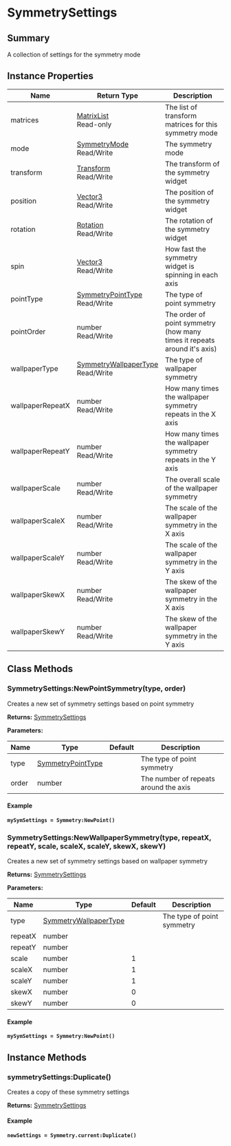 
# SymmetrySettings

## Summary
A collection of settings for the symmetry mode


## Instance Properties

<table data-full-width="false">
<thead><tr><th>Name</th><th>Return Type</th><th>Description</th></tr></thead>
<tbody>
<tr><td>matrices</td><td><a href="matrixlist.md">MatrixList</a><br>Read-only</td><td>The list of transform matrices for this symmetry mode</td></tr>
<tr><td>mode</td><td><a href="symmetrymode.md">SymmetryMode</a><br>Read/Write</td><td>The symmetry mode</td></tr>
<tr><td>transform</td><td><a href="transform.md">Transform</a><br>Read/Write</td><td>The transform of the symmetry widget</td></tr>
<tr><td>position</td><td><a href="vector3.md">Vector3</a><br>Read/Write</td><td>The position of the symmetry widget</td></tr>
<tr><td>rotation</td><td><a href="rotation.md">Rotation</a><br>Read/Write</td><td>The rotation of the symmetry widget</td></tr>
<tr><td>spin</td><td><a href="vector3.md">Vector3</a><br>Read/Write</td><td>How fast the symmetry widget is spinning in each axis</td></tr>
<tr><td>pointType</td><td><a href="symmetrypointtype.md">SymmetryPointType</a><br>Read/Write</td><td>The type of point symmetry</td></tr>
<tr><td>pointOrder</td><td>number<br>Read/Write</td><td>The order of point symmetry (how many times it repeats around it's axis)</td></tr>
<tr><td>wallpaperType</td><td><a href="symmetrywallpapertype.md">SymmetryWallpaperType</a><br>Read/Write</td><td>The type of wallpaper symmetry</td></tr>
<tr><td>wallpaperRepeatX</td><td>number<br>Read/Write</td><td>How many times the wallpaper symmetry repeats in the X axis</td></tr>
<tr><td>wallpaperRepeatY</td><td>number<br>Read/Write</td><td>How many times the wallpaper symmetry repeats in the Y axis</td></tr>
<tr><td>wallpaperScale</td><td>number<br>Read/Write</td><td>The overall scale of the wallpaper symmetry</td></tr>
<tr><td>wallpaperScaleX</td><td>number<br>Read/Write</td><td>The scale of the wallpaper symmetry in the X axis</td></tr>
<tr><td>wallpaperScaleY</td><td>number<br>Read/Write</td><td>The scale of the wallpaper symmetry in the Y axis</td></tr>
<tr><td>wallpaperSkewX</td><td>number<br>Read/Write</td><td>The skew of the wallpaper symmetry in the X axis</td></tr>
<tr><td>wallpaperSkewY</td><td>number<br>Read/Write</td><td>The skew of the wallpaper symmetry in the Y axis</td></tr>
</tbody></table>



## Class Methods

        
### SymmetrySettings:NewPointSymmetry(type, order)

Creates a new set of symmetry settings based on point symmetry

**Returns:** <a href="symmetrysettings.md">SymmetrySettings</a> 


**Parameters:**

<table data-full-width="false">
<thead><tr><th>Name</th><th>Type</th><th>Default</th><th>Description</th></tr></thead>
<tbody><tr><td>type</td><td><a href="symmetrypointtype.md">SymmetryPointType</a></td><td></td><td>The type of point symmetry</td></tr>
<tr><td>order</td><td>number</td><td></td><td>The number of repeats around the axis</td></tr></tbody></table>




#### Example

<pre class="language-lua"><code class="lang-lua"><strong>mySymSettings = Symmetry:NewPoint()</strong></code></pre>




### SymmetrySettings:NewWallpaperSymmetry(type, repeatX, repeatY, scale, scaleX, scaleY, skewX, skewY)

Creates a new set of symmetry settings based on wallpaper symmetry

**Returns:** <a href="symmetrysettings.md">SymmetrySettings</a> 


**Parameters:**

<table data-full-width="false">
<thead><tr><th>Name</th><th>Type</th><th>Default</th><th>Description</th></tr></thead>
<tbody><tr><td>type</td><td><a href="symmetrywallpapertype.md">SymmetryWallpaperType</a></td><td></td><td>The type of point symmetry</td></tr>
<tr><td>repeatX</td><td>number</td><td></td><td></td></tr>
<tr><td>repeatY</td><td>number</td><td></td><td></td></tr>
<tr><td>scale</td><td>number</td><td>1</td><td></td></tr>
<tr><td>scaleX</td><td>number</td><td>1</td><td></td></tr>
<tr><td>scaleY</td><td>number</td><td>1</td><td></td></tr>
<tr><td>skewX</td><td>number</td><td>0</td><td></td></tr>
<tr><td>skewY</td><td>number</td><td>0</td><td></td></tr></tbody></table>




#### Example

<pre class="language-lua"><code class="lang-lua"><strong>mySymSettings = Symmetry:NewPoint()</strong></code></pre>



    

## Instance Methods

        
### symmetrySettings:Duplicate()

Creates a copy of these symmetry settings

**Returns:** <a href="symmetrysettings.md">SymmetrySettings</a> 




#### Example

<pre class="language-lua"><code class="lang-lua"><strong>newSettings = Symmetry.current:Duplicate()</strong></code></pre>



    
